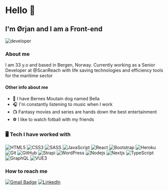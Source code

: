 # Hello 👋

## I'm Ørjan and I am a Front-end

<picture>
 <img alt="developer" src="https://images.unsplash.com/photo-1546146830-2cca9512c68e?ixlib=rb-4.0.3&ixid=MnwxMjA3fDB8MHxwaG90by1wYWdlfHx8fGVufDB8fHx8&auto=format&fit=crop&w=500&q=50">
</picture>

### About me
I am 33 y.o and based in Bergen, Norway. Currently working as a Senior Developer at @ScanReach with life saving technologies and efficiency tools for the maritime sector

#### Other info about me
 - :dog: I have Bernes Moutain dog named Bella
 - :headphones: I'm constantly listening to music when I work
 - :tv: Fantasy movies and series are hands down the best entertainment
 - :soccer: I like to watch fotball with my friends

### :desktop_computer: Tech I have worked with
![HTML5](https://img.shields.io/badge/-HTML5-white?style=for-the-badge&logo=html5)
![CSS3](https://img.shields.io/badge/-CSS3-white?style=for-the-badge&logo=css3&logoColor=264de4)
![SASS](https://img.shields.io/badge/-Sass-white?style=for-the-badge&logo=sass)
![JavaScript](https://img.shields.io/badge/-JavaScript-white?style=for-the-badge&logo=javascript)
![React](https://img.shields.io/badge/-React-white?style=for-the-badge&logo=react)
![Bootstrap](https://img.shields.io/badge/-Bootstrap-white?style=for-the-badge&logo=bootstrap)
![Heroku](https://img.shields.io/badge/-Heroku-white?style=for-the-badge&logo=heroku&logoColor=6762a6)
![Git](https://img.shields.io/badge/-Git-white?style=for-the-badge&logo=git)
![GitHub](https://img.shields.io/badge/-GitHub-white?style=for-the-badge&logo=github&logoColor=black)
![Strapi](https://img.shields.io/badge/-Strapi-white?style=for-the-badge&logo=Strapi&logoColor=4e26e0)
![WordPress](https://img.shields.io/badge/-WordPress-white?style=for-the-badge&logo=wordpress&logoColor=00749c)
![Nodejs](https://img.shields.io/badge/-Nodejs-white?style=for-the-badge&logo=Node.js)
![Nextjs](https://img.shields.io/badge/-NEXT.js-white?style=for-the-badge&logo=Next.js&logoColor=black)
![TypeScript](https://img.shields.io/badge/-TypeScript-white?style=for-the-badge&logo=typescript)
![GraphQL](https://img.shields.io/badge/-GraphQL-white?style=for-the-badge&logo=graphql&logoColor=e535ab)
![VUE3](https://camo.githubusercontent.com/ab0deb81cb96d81cf2c5521f8e19f451ac73a4a2b92f0d0e4966d947cbe5932c/68747470733a2f2f7a6961646f75612e6769746875622e696f2f6d332d4d61726b646f776e2d4261646765732f6261646765732f5675652f767565332e737667)


### How to reach me 
[![Gmail Badge](https://img.shields.io/badge/-gmail-c14438?style=flat-square&logo=Gmail&logoColor=white)](mailto:oerjan4@gmail.com) 
[![Linkedln](https://img.shields.io/badge/LinkedIn-0077B5?style=for-the-badg&logo=linkedin&logoColor=white)](https://www.linkedin.com/in/%C3%B8rjan-berger-80a05889/)
